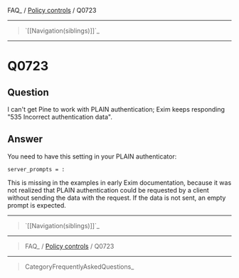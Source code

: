 FAQ\_ / [Policy controls](FAQ/Policy_controls) / Q0723

* * * * *

> \`[[Navigation(siblings)]]\`\_

* * * * *

Q0723
=====

Question
--------

I can't get Pine to work with PLAIN authentication; Exim keeps
responding "535 Incorrect authentication data".

Answer
------

You need to have this setting in your PLAIN authenticator:

    server_prompts = :

This is missing in the examples in early Exim documentation, because it
was not realized that PLAIN authentication could be requested by a
client without sending the data with the request. If the data is not
sent, an empty prompt is expected.

* * * * *

> \`[[Navigation(siblings)]]\`\_

* * * * *

> FAQ\_ / [Policy controls](FAQ/Policy_controls) / Q0723

* * * * *

> CategoryFrequentlyAskedQuestions\_
